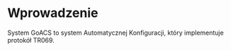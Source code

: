 
# Wprowadzenie

System GoACS to system Automatycznej Konfiguracji, który implementuje protokół TR069.

